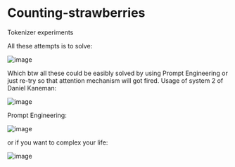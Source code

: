 # Counting-strawberries
Tokenizer experiments


All these attempts is to solve:

![image](https://github.com/Reyzenello/Counting-strawberries/assets/43668563/ce6d9afe-4bf3-489e-afb0-25230f9643e8)


Which btw all these could be easibly solved by using Prompt Engineering or just re-try so that attention mechanism will got fired. Usage of system 2 of Daniel Kaneman:

![image](https://github.com/Reyzenello/Counting-strawberries/assets/43668563/fde3fc5e-c413-4568-becc-de4c6e3e2749)


Prompt Engineering:

![image](https://github.com/Reyzenello/Counting-strawberries/assets/43668563/c4d1f70b-7ed8-4d00-809f-dee5b1b6b44e)

or if you want to complex your life:

![image](https://github.com/Reyzenello/Counting-strawberries/assets/43668563/32a8eb58-d0fc-4737-8b5b-a0d3d464fd03)

